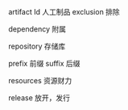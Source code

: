 artifact Id 人工制品
exclusion 排除

dependency 附属

repository 存储库

prefix 前缀
suffix 后缀

resources 资源财力

release  放开，发行